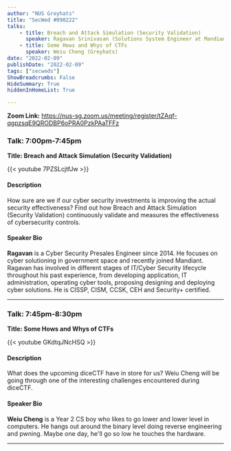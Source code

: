 ```yaml
---
author: "NUS Greyhats"
title: "SecWed #090222"
talks:
    - title: Breach and Attack Simulation (Security Validation)
      speaker: Ragavan Srinivasan (Solutions System Engineer at Mandiant)
    - title: Some Hows and Whys of CTFs
      speaker: Weiu Cheng (Greyhats)
date: "2022-02-09"
publishDate: "2022-02-09"
tags: ["secweds"]
ShowBreadcrumbs: False
HideSummary: True
hiddenInHomeList: True

---
```


**Zoom Link:** https://nus-sg.zoom.us/meeting/register/tZAqf-qgpzsqE9QRODBP6oPRA0PzkPAaTFFz

### Talk: 7:00pm-7:45pm
**Title: Breach and Attack Simulation (Security Validation)**

{{< youtube 7PZSLcjtfJw >}}

#### Description
How sure are we if our cyber security investments is improving the actual security effectiveness? Find out how Breach and Attack Simulation (Security Validation) continuously validate and measures the effectiveness of cybersecurity controls.

#### Speaker Bio
**Ragavan** is a Cyber Security Presales Engineer since 2014. He focuses on cyber solutioning in government space and recently joined Mandiant. Ragavan has involved in different stages of IT/Cyber Security lifecycle throughout his past experience, from developing application, IT administration, operating cyber tools, proposing designing and deploying cyber solutions. He is CISSP, CISM, CCSK, CEH and Security+ certified.

----

### Talk: 7:45pm-8:30pm
**Title: Some Hows and Whys of CTFs**

{{< youtube GKdtqJNcHSQ >}}

#### Description
What does the upcoming diceCTF have in store for us? Weiu Cheng will be going through one of the interesting challenges encountered during diceCTF.

#### Speaker Bio
**Weiu Cheng** is a Year 2 CS boy who likes to go lower and lower level in computers. He hangs out around the binary level doing reverse engineering and pwning. Maybe one day, he'll go so low he touches the hardware.


----

